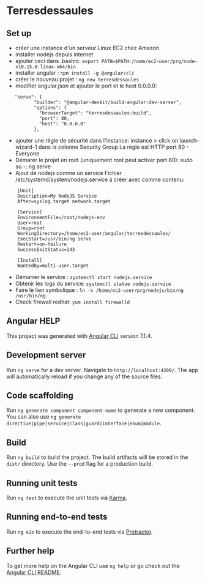 # Terresdessaules

## Set up
- créer une instance d'un serveur Linux EC2 chez Amazon
- installer nodejs depuis internet
- ajouter ceci dans .bashrc: ``export PATH=$PATH:/home/ec2-user/prg/node-v10.15.0-linux-x64/bin``
- installer angular : ``npm install -g @angular/cli``
- créer le nouveau projet : ``ng new terresdessaules``
- modifier angular.json et ajouter le port et le host 0.0.0.0:
```
   "serve": {
          "builder": "@angular-devkit/build-angular:dev-server",
          "options": {
            "browserTarget": "terresdessaules:build",
            "port": 80,
            "host": "0.0.0.0"
          },
```
- ajouter une règle de sécurité dans l'instance: instance > click on launch-wizard-1 dans la colonne Security Group
  La règle est HTTP port 80 - Everyone
- Démarer le projet en root (uniquement root peut activer port 80): sudo su -; ng serve
- Ajout de nodejs comme un service
  Fichier /etc/systemd/system/nodejs.service à créer avec comme contenu:
```
    [Unit]
    Description=My NodeJS Service
    After=syslog.target network.target

    [Service]
    EnvironmentFile=/root/nodejs-env
    User=root
    Group=root
    WorkingDirectory=/home/ec2-user/angular/terresdessaules/
    ExecStart=/usr/bin/ng serve
    Restart=on-failure
    SuccessExitStatus=143

    [Install]
    WantedBy=multi-user.target
```
- Démarrer le service :  ``systemctl start nodejs.service``
- Obtenir les logs du service: ``systemctl statue nodejs.service``
- Faire le lien symbolique : ``ln -s /home/ec2-user/prg/nodejs/bin/ng /usr/bin/ng``
- Check firewall redhat:
    ``yum install firewalld``


## Angular HELP

This project was generated with [Angular CLI](https://github.com/angular/angular-cli) version 7.1.4.

## Development server

Run `ng serve` for a dev server. Navigate to `http://localhost:4200/`. The app will automatically reload if you change any of the source files.

## Code scaffolding

Run `ng generate component component-name` to generate a new component. You can also use `ng generate directive|pipe|service|class|guard|interface|enum|module`.

## Build

Run `ng build` to build the project. The build artifacts will be stored in the `dist/` directory. Use the `--prod` flag for a production build.

## Running unit tests

Run `ng test` to execute the unit tests via [Karma](https://karma-runner.github.io).

## Running end-to-end tests

Run `ng e2e` to execute the end-to-end tests via [Protractor](http://www.protractortest.org/).

## Further help

To get more help on the Angular CLI use `ng help` or go check out the [Angular CLI README](https://github.com/angular/angular-cli/blob/master/README.md).
